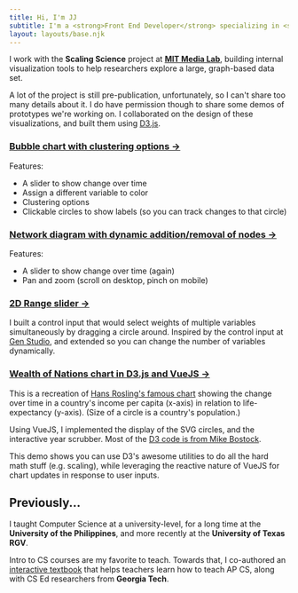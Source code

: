 ```yaml
---
title: Hi, I'm JJ
subtitle: I'm a <strong>Front End Developer</strong> specializing in <strong>Interactive Data Visualizations</strong>
layout: layouts/base.njk
---
```


I work with the **Scaling Science** project at **[MIT Media Lab](https://www.media.mit.edu/)**, building internal visualization tools to help researchers explore a large, graph-based data set.

A lot of the project is still pre-publication, unfortunately, so I can't share too many details about it. I do have permission though to share some demos of prototypes we're working on. I collaborated on the design of these visualizations, and built them using [D3.js](https://d3js.org/).

### [Bubble chart with clustering options →](https://viz-gnosfwkwfc.now.sh/)

Features:

- A slider to show change over time
- Assign a different variable to color
- Clustering options
- Clickable circles to show labels (so you can track changes to that circle)

### [Network diagram with dynamic addition/removal of nodes →](https://local-community.jjlumagbas.now.sh/)

Features: 

- A slider to show change over time (again)
- Pan and zoom (scroll on desktop, pinch on mobile)


### [2D Range slider →](https://2d-rangeslider-qyuheaispc.now.sh/)

I built a control input that would select weights of multiple variables simultaneously by dragging a circle around. Inspired by the control input at [Gen Studio](https://gen.studio/map/%3Fid%3D9405%26ids%3D%5B9405%2C9232%2C22848%2C8396%2C751402%2C79226%5D), and extended so you can change the number of variables dynamically.


### [Wealth of Nations chart in D3.js and VueJS →](https://upbeat-lumiere-3c2320.netlify.com/)

This is a recreation of [Hans Rosling's famous chart](https://www.ted.com/talks/hans_rosling_the_best_stats_you_ve_ever_seen) showing the change over time in a country's income per capita (x-axis) in relation to life-expectancy (y-axis). (Size of a circle is a country's population.)

Using VueJS, I implemented the display of the SVG circles, and the interactive year scrubber. Most of the [D3 code is from Mike Bostock](https://observablehq.com/@mbostock/the-wealth-health-of-nations).

This demo shows you can use D3's awesome utilities to do all the hard math stuff (e.g. scaling), while leveraging the reactive nature of VueJS for chart updates in response to user inputs.


## Previously...

I taught Computer Science at a university-level, for a long time at the **University of the Philippines**, and more recently at the **University of Texas RGV**.

Intro to CS courses are my favorite to teach. Towards that, I co-authored an [interactive textbook](https://github.com/CSLearning4U/TeacherCSP) that helps teachers learn how to teach AP CS, along with CS Ed researchers from **Georgia Tech**.